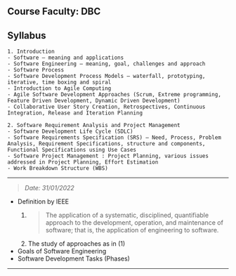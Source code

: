 Course Faculty: DBC
---
## Syllabus
    1. Introduction
    - Software – meaning and applications
    - Software Engineering – meaning, goal, challenges and approach
    - Software Process
    - Software Development Process Models – waterfall, prototyping, iterative, time boxing and spiral
    - Introduction to Agile Computing
    - Agile Software Development Approaches (Scrum, Extreme programming, Feature Driven Development, Dynamic Driven Development)
    - Collaborative User Story Creation, Retrospectives, Continuous Integration, Release and Iteration Planning
    
    2. Software Requirement Analysis and Project Management
    - Software Development Life Cycle (SDLC)
    - Software Requirements Specification (SRS) – Need, Process, Problem Analysis, Requirement Specifications, structure and components, Functional Specifications using Use Cases
    - Software Project Management : Project Planning, various issues addressed in Project Planning, Effort Estimation
    - Work Breakdown Structure (WBS)
---
> *Date: 31/01/2022*
 - Definition by IEEE
    1. > The application of a systematic, disciplined, quantifiable approach to the development, operation, and maintenance of software; that is, the application of engineering to software.
    2. The study of approaches as in (1)
- Goals of Software Engineering
- Software Development Tasks (Phases)
---